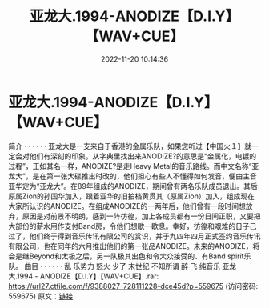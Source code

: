 ﻿---
title: 亚龙大.1994-ANODIZE【D.I.Y】【WAV+CUE】
date: 2022-11-20 10:14:36
categories: WAV车载音乐、镜像
tags: 华语中文
---
# 亚龙大.1994-ANODIZE【D.I.Y】【WAV+CUE】

简介
· · · · · ·
亚龙大是一支来自于香港的金属乐队，如果您听过【中国火１】就一定会对他们有深刻的印象。从字典里找出来ANODIZE?的意思是“金属化，电镀的过程”，正如其名一样，ANODIZE?是走Heavy
Metal的音乐路线。而中文名称“亚龙大”，是在第一张大碟推出时改的，他们担心有些人不懂得如何发音，便由主音亚华定为“亚龙大”。在89年组成的ANODIZE，期间曾有两名乐队成员退出。其后原属Zion的孙国华加入，跟着亚华的旧拍档黄贯其（原属Zion）加入，组成现在大家所认识的ANODIZE。在组成ANODIZE的一两年后，他们曾有一段时间想放弃，原因是对前景不明朗，感到一阵彷徨，加上各成员都有一份日间正职，又要把大部份的薪水用作支付Band房，令他们想歇一歇息。幸好，彷徨和艰难的日子己过了，他们终于得到音乐传讯有限公司的赏识，并于九四年四月正式签约音乐传讯有限公司，也在同年的六月推出他们的第一张品ANODIZE。未来的ANODIZE，将会是继Beyond和太极之后，另一队极其出色和令大众接受的、有Band
spirit乐队。
曲目
· · · · · ·
乱
乐势力
怒火
少了
末世纪
不知所谓
醉
飞
纯音乐
亚龙大.1994 - ANODIZE【D.I.Y】【WAV+CUE】.rar: https://url27.ctfile.com/f/9388027-728111228-dce45d?p=559675
(访问密码: 559675)
原文：[链接](https://blog.sina.com.cn/s/blog_1647c7e76010310c5.html)